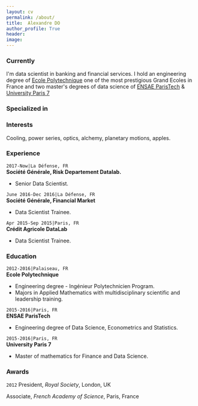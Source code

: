```yaml
---
layout: cv
permalink: /about/
title:  Alexandre DO
author_profile: True
header:
image:
---
```



### Currently
I'm data scientist in banking and financial services. I hold an engineering degree of [Ecole Polytechnique](https://en.wikipedia.org/wiki/%C3%89cole_Polytechnique) one of the most prestigious Grand Ecoles in France and two master's degrees of data science of [ENSAE ParisTech](https://www.ensae.fr/en/) & [University Paris 7](https://masterfinance.math.univ-paris-diderot.fr/index.php) 

### Specialized in



### Interests

Cooling, power series, optics, alchemy, planetary motions, apples.

### Experience
`2017-Now|La Défense, FR`  
    __Société Générale, Risk Departement Datalab.__  
   - Senior Data Scientist.  
   
`June 2016-Dec 2016|La Défense, FR`  
    __Société Générale, Financial Market__  
   - Data Scientist Trainee.  

`Apr 2015-Sep 2015|Paris, FR`  
    __Crédit Agricole  DataLab__  
   - Data Scientist Trainee.      


### Education

`2012-2016|Palaiseau, FR`  
__Ecole Polytechnique__

- Engineering degree - Ingénieur Polytechnicien Program. 
- Majors in Applied Mathematics with multidisciplinary scientific and leadership training. 

`2015-2016|Paris, FR`  
__ENSAE ParisTech__

- Engineering degree of Data Science, Econometrics and Statistics. 

`2015-2016|Paris, FR `  
__University Paris 7__
- Master of mathematics for Finance and Data Science. 

### Awards

`2012`
President, *Royal Society*, London, UK

Associate, *French Academy of Science*, Paris, France



<!-- ### Footer
Last updated: May 2013 -->


